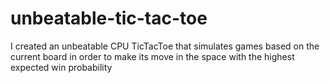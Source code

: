 # unbeatable-tic-tac-toe
I created an unbeatable CPU TicTacToe that simulates games based on the current board in order to make its move in the space with the highest expected win probability
